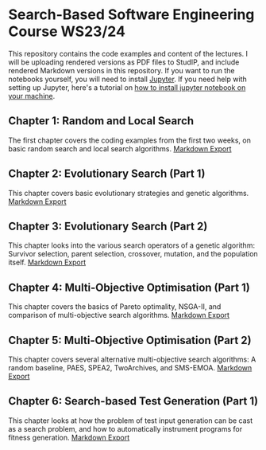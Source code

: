 # Search-Based Software Engineering Course WS23/24


This repository contains the code examples and content of the lectures. I
will be uploading rendered versions as PDF files to StudIP, and include
rendered Markdown versions in this repository. If you want to run the
notebooks yourself, you will need to install [Jupyter](https://jupyter.org/install).
If you need help with setting up Jupyter, here's a tutorial on [how to install jupyter notebook on your machine](https://www.dataquest.io/blog/jupyter-notebook-tutorial/).


## Chapter 1: Random and Local Search

The first chapter covers the coding examples from the first two weeks, on basic random search and local search algorithms.
[Markdown Export](rendered/Random%20and%20Local%20Search.md)


## Chapter 2: Evolutionary Search (Part 1)

This chapter covers basic evolutionary strategies and genetic algorithms.
[Markdown Export](rendered/Evolutionary%20Search%20-%20Part%201.md)


## Chapter 3: Evolutionary Search (Part 2)

This chapter looks into the various search operators of a genetic algorithm:
Survivor selection, parent selection, crossover, mutation, and the
population itself.
[Markdown Export](rendered/Evolutionary%20Search%20-%20Part%202.md)


## Chapter 4: Multi-Objective Optimisation (Part 1)

This chapter covers the basics of Pareto optimality, NSGA-II, and comparison
of multi-objective search algorithms.
[Markdown Export](rendered/Multi-Objective%20Optimisation%20-%20Part%201.md)


## Chapter 5: Multi-Objective Optimisation (Part 2)

This chapter covers several alternative multi-objective search algorithms:
A random baseline, PAES, SPEA2, TwoArchives, and SMS-EMOA.
[Markdown Export](rendered/Multi-Objective%20Optimisation%20-%20Part%202.md)


## Chapter 6: Search-based Test Generation (Part 1)

This chapter looks at how the problem of test input generation can be cast
as a search problem, and how to automatically instrument programs for
fitness generation.
[Markdown Export](rendered/Search-Based%20Test%20Generation%20-%20Part%201.md)
